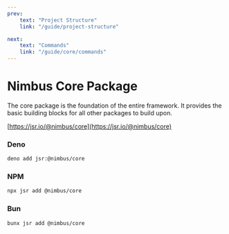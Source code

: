 ```yaml
---
prev:
    text: "Project Structure"
    link: "/guide/project-structure"

next:
    text: "Commands"
    link: "/guide/core/commands"
---
```


# Nimbus Core Package

The core package is the foundation of the entire framework. It provides the basic building blocks for all other packages to build upon.

[https://jsr.io/@nimbus/core](https://jsr.io/@nimbus/core)

### Deno

```bash
deno add jsr:@nimbus/core
```

### NPM

```bash
npx jsr add @nimbus/core
```

### Bun

```bash
bunx jsr add @nimbus/core
```
